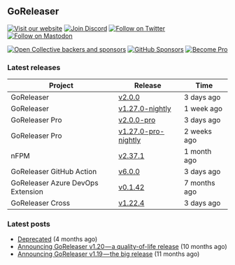## GoReleaser

[![Visit our website](https://img.shields.io/badge/website-4285F4?style=for-the-badge&logo=googlechrome&logoColor=white)](https://goreleaser.com)
[![Join Discord](https://img.shields.io/badge/Discord-5865F2?style=for-the-badge&logo=discord&logoColor=white)](https://discord.gg/RGEBtg8vQ6)
[![Follow on Twitter](https://img.shields.io/badge/twitter-1DA1F2?style=for-the-badge&logo=twitter&logoColor=white)](https://twitter.com/goreleaser)
[![Follow on Mastodon](https://img.shields.io/badge/mastodon-6364FF?style=for-the-badge&logo=mastodon&logoColor=white)](https://fosstodon.org/@goreleaser)

[![Open Collective backers and sponsors](https://img.shields.io/opencollective/all/goreleaser?logo=opencollective&style=for-the-badge)](https://opencollective.com/goreleaser)
[![GitHub Sponsors](https://img.shields.io/github/sponsors/caarlos0?logo=github&style=for-the-badge)](https://github.com/sponsors/caarlos0)
[![Become Pro](https://img.shields.io/badge/pro_license-36A9AE?style=for-the-badge&logo=gumroad&logoColor=white)](https://goreleaser.com/pro)

### Latest releases


| Project                           | Release                                                                                         | Time        |
| --------------------------------- | ----------------------------------------------------------------------------------------------- | ----------- |
| GoReleaser | [v2.0.0](https://github.com/goreleaser/goreleaser/releases/tag/v2.0.0) | 3 days ago |
| GoReleaser | [v1.27.0-nightly](https://github.com/goreleaser/goreleaser/releases/tag/nightly) | 1 week ago |
| GoReleaser Pro | [v2.0.0-pro](https://github.com/goreleaser/goreleaser-pro/releases/tag/v2.0.0-pro) | 3 days ago |
| GoReleaser Pro | [v1.27.0-pro-nightly](https://github.com/goreleaser/goreleaser-pro/releases/tag/nightly) | 2 weeks ago |
| nFPM | [v2.37.1](https://github.com/goreleaser/nfpm/releases/tag/v2.37.1) | 1 month ago |
| GoReleaser GitHub Action | [v6.0.0](https://github.com/goreleaser/goreleaser-action/releases/tag/v6.0.0) | 3 days ago |
| GoReleaser Azure DevOps Extension | [v0.1.42](https://github.com/goreleaser/goreleaser-azure-devops-extension/releases/tag/v0.1.42) | 7 months ago |
| GoReleaser Cross | [v1.22.4](https://github.com/goreleaser/goreleaser-cross/releases/tag/v1.22.4) | 3 days ago |


### Latest posts
- [Deprecated](https://blog.goreleaser.com/deprecated-2c73be35b208?source=rss----17aa0cbd263f---4) (4 months ago)
- [Announcing GoReleaser v1.20 — a quality-of-life release](https://blog.goreleaser.com/announcing-goreleaser-v1-20-a-quality-of-life-release-1d5f847e87ed?source=rss----17aa0cbd263f---4) (10 months ago)
- [Announcing GoReleaser v1.19 — the big release](https://blog.goreleaser.com/announcing-goreleaser-v1-19-the-big-release-b01565c72658?source=rss----17aa0cbd263f---4) (11 months ago)
